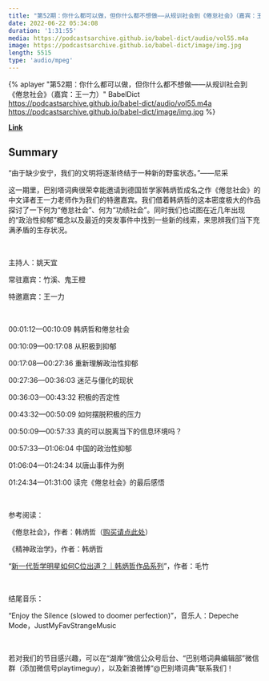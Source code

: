 ```yaml
---
title: "第52期：你什么都可以做，但你什么都不想做——从规训社会到《倦怠社会》（嘉宾：王一力）"
date: 2022-06-22 05:34:08
duration: '1:31:55'
media: https://podcastsarchive.github.io/babel-dict/audio/vol55.m4a
image: https://podcastsarchive.github.io/babel-dict/image/img.jpg
length: 5515
type: 'audio/mpeg'
---
```


{% aplayer "第52期：你什么都可以做，但你什么都不想做——从规训社会到《倦怠社会》（嘉宾：王一力）" BabelDict  https://podcastsarchive.github.io/babel-dict/audio/vol55.m4a https://podcastsarchive.github.io/babel-dict/image/img.jpg %}

**[Link](https://www.xiaoyuzhoufm.com/episode/62b2ae1a7550034d35d47087)**

## Summary
<p>“由于缺少安宁，我们的文明将逐渐终结于一种新的野蛮状态。”——尼采</p><p>这一期里，巴别塔词典很荣幸能邀请到德国哲学家韩炳哲成名之作《倦怠社会》的中文译者王一力老师作为我们的特邀嘉宾。我们借着韩炳哲的这本密度极大的作品探讨了一下何为“倦怠社会”、何为“功绩社会”。同时我们也试图在近几年出现的“政治性抑郁”概念以及最近的突发事件中找到一些新的线索，来思辨我们当下充满矛盾的生存状况。</p><p><br /></p><p>主持人：姚天宜</p><p>常驻嘉宾：竹溪、鬼王橙</p><p>特邀嘉宾：王一力</p><p><br /></p><p>00:01:12—00:10:09 韩炳哲和倦怠社会</p><p>00:10:09—00:17:08 从积极到抑郁</p><p>00:17:08—00:27:36 重新理解政治性抑郁</p><p>00:27:36—00:36:03 迷茫与僵化的现状</p><p>00:36:03—00:43:32 积极的否定性</p><p>00:43:32—00:50:09 如何摆脱积极的压力</p><p>00:50:09—00:57:33 真的可以脱离当下的信息环境吗？</p><p>00:57:33—01:06:04 中国的政治性抑郁</p><p>01:06:04—01:24:34 以唐山事件为例</p><p>01:24:34—01:31:00 读完《倦怠社会》的最后感悟</p><p><br /></p><p>参考阅读：</p><p>《倦怠社会》，作者：韩炳哲（<a href="https://item.jd.com/12621826.html" rel="nofollow">购买请点此处</a>）</p><p>《精神政治学》，作者：韩炳哲</p><p>“<a href="https://mp.weixin.qq.com/s/4ctPDLHorHPeh8Dc0L1Seg" rel="nofollow">新一代哲学明星如何C位出道？｜韩炳哲作品系列</a>”，作者：毛竹</p><p><br /></p><p>结尾音乐：</p><p>“Enjoy the Silence (slowed to doomer perfection)”，音乐人：Depeche Mode，JustMyFavStrangeMusic</p><p><br /></p><p>若对我们的节目感兴趣，可以在“湖岸”微信公众号后台、“巴别塔词典编辑部”微信群（添加微信号playtimeguy），以及新浪微博“@巴别塔词典”联系我们！</p>
    